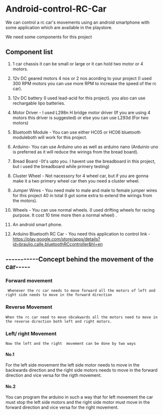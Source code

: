 # Android-control-RC-Car
We can control a rc car's movements using an android smartphone with some application which are available in the playstore.

We need some components for this project
## Component list

1. 1 car chassis it can be small or large or it can hold two motor or 4 motors.

2. 12v DC geared motors 4 nos or 2 nos acording to your project (I used 300 RPM motors you can use more RPM to increase the speed of the rc car).
3. 12v DC battery (I used lead-acid for this project). you also can use rechargable lipo batteries.

4. Motor Driver - I used L298n H bridge motor driver (If you are using 4 motors this driver is suggested) or else you can use L293d (For two motors)

5. Bluetooth Module - You can use either HC05 or HC06 bluetooth moduleboth will work for this project.

6. Arduino- You can use Arduino uno as well as arduino nano (Arduinio uno is preferred as it will reduce the wirings from the bread board).

7. Bread Board -(It's upto you. I havent use the breadboard in this project, but i used the breadboard while primery testing)

8. Cluster Wheel - Not nacessory for 4 wheel car, but if you are gonna make it a  two primery wheel car then  you need a cluster wheel.

9. Jumper Wires - You need male to male and male to female jumper wires for this project 40 in total (I got some extra to extend the wirings from the motors).

10. Wheels - You can use normal wheels. (I used drifting wheels for racing purpose. It cost 10 time more then a normal wheel) .

11. An android smart phone.

12. Arduino Bluetooth RC Car - You need this application to control 
link - https://play.google.com/store/apps/details?id=braulio.calle.bluetoothRCcontroller&hl=en


## -----------Concept behind the movement of the car-----
### Forward movement

     Whenever the rc car needs to move forward all the motors of left and right side needs to move in the forward direction
     
### Reverse Movement

    When the rc car need to move nbcakwards all the motors need to move in the reverse direction both left and right motors.
    
### Left/ right  Movement

    Now the left and the right  movement can be done by two ways
   #### No.1 
   
  For the left side movement the left side motor needs to move in the backwards direction and the right side motors needs to move in the forward direction and vice versa for the rigth  movement.
   
   #### No.2  
   
   You can program the arduino in such a way that for left movement the car must stop the left side motors and the right side motor must move in the forward direction and vice versa for the right  movement.
    

    
